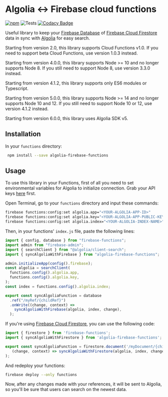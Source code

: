 # Algolia <-> Firebase cloud functions

[![npm](https://img.shields.io/npm/v/algolia-firebase-functions.svg)](https://www.npmjs.com/package/algolia-firebase-functions)
![Tests](https://github.com/fobo66/algolia-firebase-functions/workflows/Tests/badge.svg)
[![Codacy Badge](https://api.codacy.com/project/badge/Grade/e0db542266204846b3a47018839453f4)](https://www.codacy.com/manual/fobo66/algolia-firebase-functions?utm_source=github.com&utm_medium=referral&utm_content=fobo66/algolia-firebase-functions&utm_campaign=Badge_Grade)

Useful library to keep your [Firebase Database](https://firebase.google.com/docs/database) of [Firebase Cloud Firestore](https://firebase.google.com/docs/firestore) data in sync with [Algolia](https://algolia.com) for easy search.

Starting from version 2.0, this library supports Cloud Functions v1.0. If you need to support beta Cloud Functions, use version 1.0.3 instead.

Starting from version 4.0.0, this library supports Node >= 10 and no longer supports Node 8. If you still need to support Node 8, use version 3.3.0 instead.

Starting from version 4.1.2, this library supports only ES6 modules or Typescript.

Starting from version 5.0.0, this library supports Node >= 14 and no longer supports Node 10 and 12. If you still need to support Node 10 or 12, use version 4.1.2 instead.

Starting from version 6.0.0, this library uses Algolia SDK v5.

## Installation

In your `functions` directory:

```bash
 npm install --save algolia-firebase-functions
```

## Usage

To use this library in your Functions, first of all you need to set environmental variables for Algolia to initialize connection. Grab your API keys [here](https://algolia.com/dashboard) first.

Open Terminal, go to your `functions` directory and input these commands:

```bash
firebase functions:config:set algolia.app="<YOUR-ALGOLIA-APP-ID>"
firebase functions:config:set algolia.key="<YOUR-ALGOLIA-APP-PUBLIC-KEY>"
firebase functions:config:set algolia.index="<YOUR-ALGOLIA-INDEX-NAME>"
```

Then, in your functions' `index.js` file, paste the following lines:

```js
import { config, database } from "firebase-functions";
import admin from "firebase-admin";
import { searchClient } from "@algolia/client-search";
import { syncAlgoliaWithFirebase } from "algolia-firebase-functions";

admin.initializeApp(config().firebase);
const algolia = searchClient(
  functions.config().algolia.app,
  functions.config().algolia.key,
);
const index = functions.config().algolia.index;

export const syncAlgoliaFunction = database
  .ref("/myRef/{childRef}")
  .onWrite((change, context) =>
    syncAlgoliaWithFirebase(algolia, index, change),
  );
```

If you're using [Firebase Cloud Firestore](https://firebase.google.com/docs/firestore/), you can use the following code:

```js
import { firestore } from 'firebase-functions';
import { syncAlgoliaWithFirestore } from 'algolia-firebase-functions';

export const syncAlgoliaFunction = firestore.document('/myDocument/{childDocument}').onWrite(
   (change, context) => syncAlgoliaWithFirestore(algolia, index, change);
);
```

And redeploy your functions:

```bash
firebase deploy --only functions
```

Now, after any changes made with your references, it will be sent to Algolia, so you'll be sure that users can search on the newest data.
